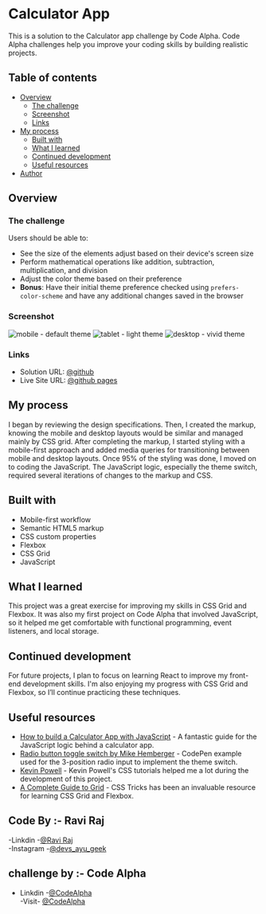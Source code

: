 # Calculator App 

This is a solution to the Calculator app challenge by Code Alpha. Code Alpha challenges help you improve your coding skills by building realistic projects.

## Table of contents

- [Overview](#overview)
  - [The challenge](#the-challenge)
  - [Screenshot](#screenshot)
  - [Links](#links)
- [My process](#my-process)
  - [Built with](#built-with)
  - [What I learned](#what-i-learned)
  - [Continued development](#continued-development)
  - [Useful resources](#useful-resources)
- [Author](#author)

## Overview

### The challenge

Users should be able to:

- See the size of the elements adjust based on their device's screen size
- Perform mathematical operations like addition, subtraction, multiplication, and division
- Adjust the color theme based on their preference
- **Bonus**: Have their initial theme preference checked using `prefers-color-scheme` and have any additional changes saved in the browser

### Screenshot

![mobile - default theme](https://raw.githubusercontent.com/prayu12345/codealpha_calculator/2f0eed60b96093b5502d31bf7181a4abfd46ff7f/design/Screenshot%202025-01-22%20133612.png)
![tablet - light theme](https://raw.githubusercontent.com/prayu12345/codealpha_calculator/2f0eed60b96093b5502d31bf7181a4abfd46ff7f/design/Screenshot%202025-01-22%20133425.png)
![desktop - vivid theme](https://raw.githubusercontent.com/prayu12345/codealpha_calculator/2f0eed60b96093b5502d31bf7181a4abfd46ff7f/design/Screenshot%202025-01-22%20133811.png)


### Links

- Solution URL: [@github](https://github.com/prayu12345/codealpha_calculator/tree/main)
- Live Site URL: [@github pages](https://prayu12345.github.io/codealpha_calculator./ )

## My process

I began by reviewing the design specifications. Then, I created the markup, knowing the mobile and desktop layouts would be similar and managed mainly by CSS grid. After completing the markup, I started styling with a mobile-first approach and added media queries for transitioning between mobile and desktop layouts. Once 95% of the styling was done, I moved on to coding the JavaScript. The JavaScript logic, especially the theme switch, required several iterations of changes to the markup and CSS.

## Built with

- Mobile-first workflow
- Semantic HTML5 markup
- CSS custom properties
- Flexbox
- CSS Grid
- JavaScript

## What I learned

This project was a great exercise for improving my skills in CSS Grid and Flexbox. It was also my first project on Code Alpha that involved JavaScript, so it helped me get comfortable with functional programming, event listeners, and local storage.

## Continued development

For future projects, I plan to focus on learning React to improve my front-end development skills. I'm also enjoying my progress with CSS Grid and Flexbox, so I’ll continue practicing these techniques.

## Useful resources

- [How to build a Calculator App with JavaScript](https://freshman.tech/calculator/) - A fantastic guide for the JavaScript logic behind a calculator app.
- [Radio button toggle switch by Mike Hemberger](https://codepen.io/JiveDig/pen/jbdJXR) - CodePen example used for the 3-position radio input to implement the theme switch.
- [Kevin Powell](https://www.kevinpowell.co/) - Kevin Powell's CSS tutorials helped me a lot during the development of this project.
- [A Complete Guide to Grid](https://css-tricks.com/snippets/css/complete-guide-grid/) - CSS Tricks has been an invaluable resource for learning CSS Grid and Flexbox.

## Code By :- Ravi Raj
-Linkdin -[@Ravi Raj](https://www.linkedin.com/in/ravi-raj2505/) <br>
-Instagram -[@devs_ayu_geek](https://www.instagram.com/devs_ayu_geek?igsh=MWc0aXpkZHRmYnMxZw==)

## challenge by :- Code Alpha
- Linkdin -[@CodeAlpha](https://www.linkedin.com/company/codealpha/) <br>
 -Visit- [@CodeAlpha](https://www.codealpha.tech/)

